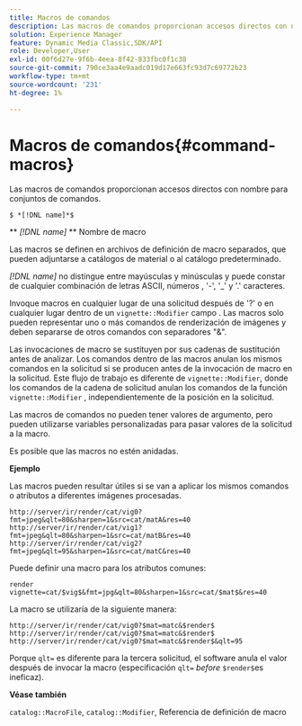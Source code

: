 ```yaml
---
title: Macros de comandos
description: Las macros de comandos proporcionan accesos directos con nombre para conjuntos de comandos.
solution: Experience Manager
feature: Dynamic Media Classic,SDK/API
role: Developer,User
exl-id: 00f6d27e-9f6b-4eea-8f42-833fbc0f1c38
source-git-commit: 790ce3aa4e9aadc019d17e663fc93d7c69772b23
workflow-type: tm+mt
source-wordcount: '231'
ht-degree: 1%

---
```


# Macros de comandos{#command-macros}

Las macros de comandos proporcionan accesos directos con nombre para conjuntos de comandos.

`$ *[!DNL name]*$`

** *[!DNL name]* ** Nombre de macro

Las macros se definen en archivos de definición de macro separados, que pueden adjuntarse a catálogos de material o al catálogo predeterminado.

*[!DNL name]* no distingue entre mayúsculas y minúsculas y puede constar de cualquier combinación de letras ASCII, números , &#39;-&#39;, &#39;_&#39; y &#39;.&#39; caracteres.

Invoque macros en cualquier lugar de una solicitud después de &#39;?&#39; o en cualquier lugar dentro de un `vignette::Modifier` campo . Las macros solo pueden representar uno o más comandos de renderización de imágenes y deben separarse de otros comandos con separadores &quot;&amp;&quot;.

Las invocaciones de macro se sustituyen por sus cadenas de sustitución antes de analizar. Los comandos dentro de las macros anulan los mismos comandos en la solicitud si se producen antes de la invocación de macro en la solicitud. Este flujo de trabajo es diferente de `vignette::Modifier`, donde los comandos de la cadena de solicitud anulan los comandos de la función `vignette::Modifier` , independientemente de la posición en la solicitud.

Las macros de comandos no pueden tener valores de argumento, pero pueden utilizarse variables personalizadas para pasar valores de la solicitud a la macro.

Es posible que las macros no estén anidadas.

**Ejemplo**

Las macros pueden resultar útiles si se van a aplicar los mismos comandos o atributos a diferentes imágenes procesadas.

`http://server/ir/render/cat/vig0?fmt=jpeg&qlt=80&sharpen=1&src=cat/matA&res=40 http://server/ir/render/cat/vig1?fmt=jpeg&qlt=80&sharpen=1&src=cat/matB&res=40 http://server/ir/render/cat/vig2?fmt=jpeg&qlt=95&sharpen=1&src=cat/matC&res=40`

Puede definir una macro para los atributos comunes:

`render vignette=cat/$vig$&fmt=jpg&qlt=80&sharpen=1&src=cat/$mat$&res=40`

La macro se utilizaría de la siguiente manera:

`http://server/ir/render/cat/vig0?$mat=matc&$render$ http://server/ir/render/cat/vig0?$mat=matc&$render$ http://server/ir/render/cat/vig0?$mat=matc&$render$&qlt=95`

Porque `qlt=` es diferente para la tercera solicitud, el software anula el valor después de invocar la macro (especificación `qlt=` *before* `$render$`es ineficaz).

**Véase también**

`catalog::MacroFile`, `catalog::Modifier`, Referencia de definición de macro

<!--<a id="section_297B7FCB285F4891AA76DF8393089931"></a>-->
